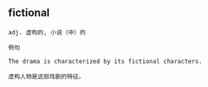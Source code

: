 ## fictional
```
adj. 虚构的, 小说（中）的

例句

The drama is characterized by its fictional characters.

虚构人物是这部戏剧的特征。
```
